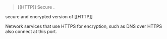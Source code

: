 > [[HTTP]] Secure . 

secure and encrypted version of [[HTTP]]

Network services that use HTTPS for encryption, such as DNS over HTTPS also connect at this port.